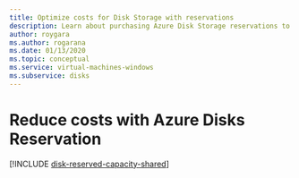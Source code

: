 ```yaml
---
title: Optimize costs for Disk Storage with reservations
description: Learn about purchasing Azure Disk Storage reservations to save costs on premium SSD managed disks.
author: roygara
ms.author: rogarana
ms.date: 01/13/2020
ms.topic: conceptual
ms.service: virtual-machines-windows
ms.subservice: disks
---
```


# Reduce costs with Azure Disks Reservation
[!INCLUDE [disk-reserved-capacity-shared](../../../includes/disk-reserved-capacity-shared.md)]